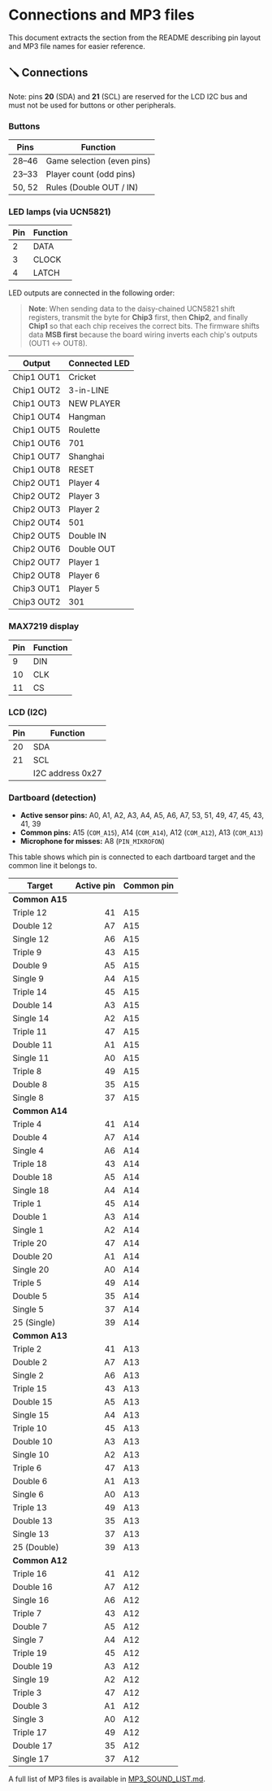 # Connections and MP3 files

This document extracts the section from the README describing pin layout and MP3 file names for easier reference.

## 🪛 Connections

Note: pins **20** (SDA) and **21** (SCL) are reserved for the LCD I2C bus and must not be used for buttons or other peripherals.

### Buttons

| Pins | Function |
|--------|------------------|
| 28–46  | Game selection (even pins) |
| 23–33  | Player count (odd pins) |
| 50, 52 | Rules (Double OUT / IN) |

### LED lamps (via UCN5821)

| Pin | Function |
|-----|----------|
| 2   | DATA |
| 3   | CLOCK |
| 4   | LATCH |

LED outputs are connected in the following order:

> **Note**: When sending data to the daisy-chained UCN5821 shift registers,
> transmit the byte for **Chip3** first, then **Chip2**, and finally **Chip1** so
> that each chip receives the correct bits. The firmware shifts data **MSB
> first** because the board wiring inverts each chip's outputs (OUT1 &harr;
> OUT8).

| Output | Connected LED |
|--------|---------------|
| Chip1 OUT1 | Cricket |
| Chip1 OUT2 | 3-in-LINE |
| Chip1 OUT3 | NEW PLAYER |
| Chip1 OUT4 | Hangman |
| Chip1 OUT5 | Roulette |
| Chip1 OUT6 | 701 |
| Chip1 OUT7 | Shanghai |
| Chip1 OUT8 | RESET |
| Chip2 OUT1 | Player 4 |
| Chip2 OUT2 | Player 3 |
| Chip2 OUT3 | Player 2 |
| Chip2 OUT4 | 501 |
| Chip2 OUT5 | Double IN |
| Chip2 OUT6 | Double OUT |
| Chip2 OUT7 | Player 1 |
| Chip2 OUT8 | Player 6 |
| Chip3 OUT1 | Player 5 |
| Chip3 OUT2 | 301 |

### MAX7219 display

| Pin | Function |
|-----|----------|
| 9   | DIN |
| 10  | CLK |
| 11  | CS |

### LCD (I2C)

| Pin | Function |
|-----|----------|
| 20  | SDA |
| 21  | SCL |
|     | I2C address 0x27 |

### Dartboard (detection)

- **Active sensor pins:** A0, A1, A2, A3, A4, A5, A6, A7, 53, 51, 49, 47, 45, 43, 41, 39
- **Common pins:** A15 (`COM_A15`), A14 (`COM_A14`), A12 (`COM_A12`), A13 (`COM_A13`)
- **Microphone for misses:** A8 (`PIN_MIKROFON`)

This table shows which pin is connected to each dartboard target and the common line it belongs to.

| Target           | Active pin | Common pin |
|------------------|-----------:|------------|
| **Common A15**   |            |            |
| Triple 12        | 41         | A15        |
| Double 12        | A7         | A15        |
| Single 12        | A6         | A15        |
| Triple 9         | 43         | A15        |
| Double 9         | A5         | A15        |
| Single 9         | A4         | A15        |
| Triple 14        | 45         | A15        |
| Double 14        | A3         | A15        |
| Single 14        | A2         | A15        |
| Triple 11        | 47         | A15        |
| Double 11        | A1         | A15        |
| Single 11        | A0         | A15        |
| Triple 8         | 49         | A15        |
| Double 8         | 35         | A15        |
| Single 8         | 37         | A15        |
| **Common A14**   |            |            |
| Triple 4         | 41         | A14        |
| Double 4         | A7         | A14        |
| Single 4         | A6         | A14        |
| Triple 18        | 43         | A14        |
| Double 18        | A5         | A14        |
| Single 18        | A4         | A14        |
| Triple 1         | 45         | A14        |
| Double 1         | A3         | A14        |
| Single 1         | A2         | A14        |
| Triple 20        | 47         | A14        |
| Double 20        | A1         | A14        |
| Single 20        | A0         | A14        |
| Triple 5         | 49         | A14        |
| Double 5         | 35         | A14        |
| Single 5         | 37         | A14        |
| 25 (Single)      | 39         | A14        |
| **Common A13**   |            |            |
| Triple 2         | 41         | A13        |
| Double 2         | A7         | A13        |
| Single 2         | A6         | A13        |
| Triple 15        | 43         | A13        |
| Double 15        | A5         | A13        |
| Single 15        | A4         | A13        |
| Triple 10        | 45         | A13        |
| Double 10        | A3         | A13        |
| Single 10        | A2         | A13        |
| Triple 6         | 47         | A13        |
| Double 6         | A1         | A13        |
| Single 6         | A0         | A13        |
| Triple 13        | 49         | A13        |
| Double 13        | 35         | A13        |
| Single 13        | 37         | A13        |
| 25 (Double)      | 39         | A13        |
| **Common A12**   |            |            |
| Triple 16        | 41         | A12        |
| Double 16        | A7         | A12        |
| Single 16        | A6         | A12        |
| Triple 7         | 43         | A12        |
| Double 7         | A5         | A12        |
| Single 7         | A4         | A12        |
| Triple 19        | 45         | A12        |
| Double 19        | A3         | A12        |
| Single 19        | A2         | A12        |
| Triple 3         | 47         | A12        |
| Double 3         | A1         | A12        |
| Single 3         | A0         | A12        |
| Triple 17        | 49         | A12        |
| Double 17        | 35         | A12        |
| Single 17        | 37         | A12        |


A full list of MP3 files is available in [MP3_SOUND_LIST.md](MP3_SOUND_LIST.md).

